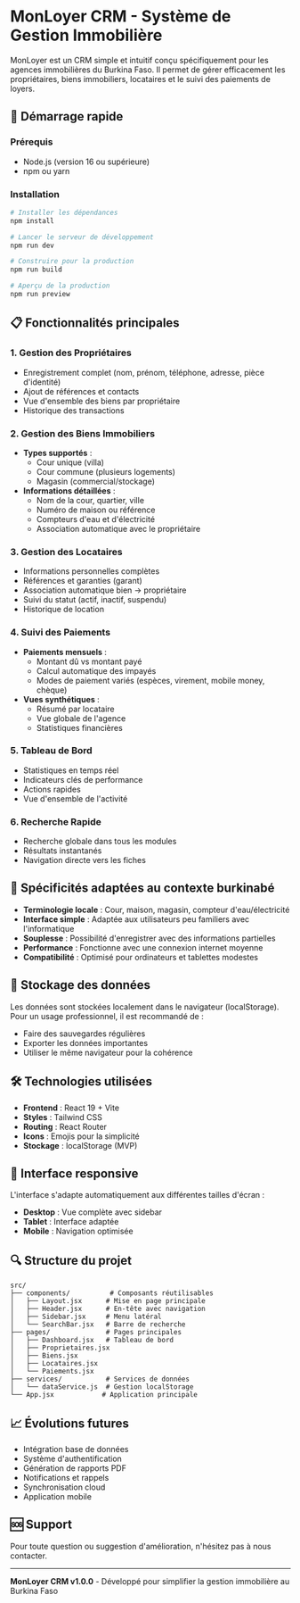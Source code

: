# MonLoyer CRM - Système de Gestion Immobilière

MonLoyer est un CRM simple et intuitif conçu spécifiquement pour les agences immobilières du Burkina Faso. Il permet de gérer efficacement les propriétaires, biens immobiliers, locataires et le suivi des paiements de loyers.

## 🚀 Démarrage rapide

### Prérequis
- Node.js (version 16 ou supérieure)
- npm ou yarn

### Installation
```bash
# Installer les dépendances
npm install

# Lancer le serveur de développement
npm run dev

# Construire pour la production
npm run build

# Aperçu de la production
npm run preview
```

## 📋 Fonctionnalités principales

### 1. Gestion des Propriétaires
- Enregistrement complet (nom, prénom, téléphone, adresse, pièce d'identité)
- Ajout de références et contacts
- Vue d'ensemble des biens par propriétaire
- Historique des transactions

### 2. Gestion des Biens Immobiliers
- **Types supportés** :
  - Cour unique (villa)
  - Cour commune (plusieurs logements)
  - Magasin (commercial/stockage)
- **Informations détaillées** :
  - Nom de la cour, quartier, ville
  - Numéro de maison ou référence
  - Compteurs d'eau et d'électricité
  - Association automatique avec le propriétaire

### 3. Gestion des Locataires
- Informations personnelles complètes
- Références et garanties (garant)
- Association automatique bien → propriétaire
- Suivi du statut (actif, inactif, suspendu)
- Historique de location

### 4. Suivi des Paiements
- **Paiements mensuels** :
  - Montant dû vs montant payé
  - Calcul automatique des impayés
  - Modes de paiement variés (espèces, virement, mobile money, chèque)
- **Vues synthétiques** :
  - Résumé par locataire
  - Vue globale de l'agence
  - Statistiques financières

### 5. Tableau de Bord
- Statistiques en temps réel
- Indicateurs clés de performance
- Actions rapides
- Vue d'ensemble de l'activité

### 6. Recherche Rapide
- Recherche globale dans tous les modules
- Résultats instantanés
- Navigation directe vers les fiches

## 🎯 Spécificités adaptées au contexte burkinabé

- **Terminologie locale** : Cour, maison, magasin, compteur d'eau/électricité
- **Interface simple** : Adaptée aux utilisateurs peu familiers avec l'informatique
- **Souplesse** : Possibilité d'enregistrer avec des informations partielles
- **Performance** : Fonctionne avec une connexion internet moyenne
- **Compatibilité** : Optimisé pour ordinateurs et tablettes modestes

## 💾 Stockage des données

Les données sont stockées localement dans le navigateur (localStorage). Pour un usage professionnel, il est recommandé de :
- Faire des sauvegardes régulières
- Exporter les données importantes
- Utiliser le même navigateur pour la cohérence

## 🛠 Technologies utilisées

- **Frontend** : React 19 + Vite
- **Styles** : Tailwind CSS
- **Routing** : React Router
- **Icons** : Emojis pour la simplicité
- **Stockage** : localStorage (MVP)

## 📱 Interface responsive

L'interface s'adapte automatiquement aux différentes tailles d'écran :
- **Desktop** : Vue complète avec sidebar
- **Tablet** : Interface adaptée
- **Mobile** : Navigation optimisée

## 🔍 Structure du projet

```
src/
├── components/          # Composants réutilisables
│   ├── Layout.jsx      # Mise en page principale
│   ├── Header.jsx      # En-tête avec navigation
│   ├── Sidebar.jsx     # Menu latéral
│   └── SearchBar.jsx   # Barre de recherche
├── pages/              # Pages principales
│   ├── Dashboard.jsx   # Tableau de bord
│   ├── Proprietaires.jsx
│   ├── Biens.jsx
│   ├── Locataires.jsx
│   └── Paiements.jsx
├── services/           # Services de données
│   └── dataService.js  # Gestion localStorage
└── App.jsx            # Application principale
```

## 📈 Évolutions futures

- Intégration base de données
- Système d'authentification
- Génération de rapports PDF
- Notifications et rappels
- Synchronisation cloud
- Application mobile

## 🆘 Support

Pour toute question ou suggestion d'amélioration, n'hésitez pas à nous contacter.

---

**MonLoyer CRM v1.0.0** - Développé pour simplifier la gestion immobilière au Burkina Faso
